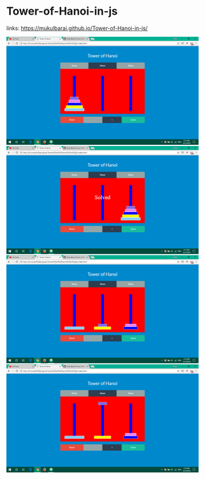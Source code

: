 # Tower-of-Hanoi-in-js

links: https://mukulbarai.github.io/Tower-of-Hanoi-in-js/

<img src="images/Screenshot(7).png">
<img src="images/Screenshot(8).png">
<img src="images/Screenshot(9).png">
<img src="images/Screenshot(11).png">
